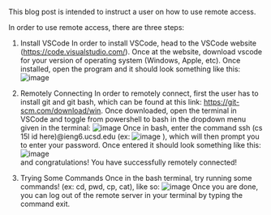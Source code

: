 This blog post is intended to instruct a user on how to use remote access. 

In order to use remote access, there are three steps: 
1. Install VSCode 
   In order to install VSCode, head to the VSCode website (https://code.visualstudio.com/). 
   Once at the website, download vscode for your version of operating system (Windows, Apple, etc). 
   Once installed, open the program and it should look something like this: 
   ![image](https://user-images.githubusercontent.com/112985603/212772936-af967dc1-fec8-4f59-bbb1-685b10fa1e69.png)

2. Remotely Connecting 
   In order to remotely connect, first the user has to install git and git bash, which can be found at this link: 
   https://git-scm.com/download/win. Once downloaded, open the terminal in VSCode and toggle from powershell to bash 
   in the dropdown menu given in the terminal: 
   ![image](https://user-images.githubusercontent.com/112985603/212773349-25e86977-dcbf-4136-82e6-991c515bd4b5.png)
   Once in bash, enter the command ssh (cs 15l id here)@ieng6.ucsd.edu (ex: 
   ![image](https://user-images.githubusercontent.com/112985603/212774264-cbb36d69-adef-4c21-904f-edc523bcc5d9.png)
    ), which will then prompt you to enter your password. Once entered it should look something like this: 
   ![image](https://user-images.githubusercontent.com/112985603/212774443-a6a81039-7e90-4af0-ace4-cdac2cfac821.png)                                       
   and congratulations! You have successfully remotely connected! 
  
3. Trying Some Commands 
   Once in the bash terminal, try running some commands! (ex: cd, pwd, cp, cat), like so: 
   ![image](https://user-images.githubusercontent.com/112985603/212774935-5aa14dd2-1eb3-45b4-ae9c-5597c6afdbf9.png)
   Once you are done, you can log out of the remote server in your terminal by typing the command exit. 
